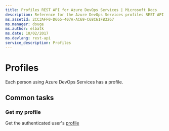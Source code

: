 ```yaml
---
title: Profiles REST API for Azure DevOps Services | Microsoft Docs
description: Reference for the Azure DevOps Services profiles REST API
ms.assetid: 2CC3AFF0-D665-407A-AC69-C68C61FB3267
ms.manager: douge
ms.author: elbatk
ms.date: 10/02/2017
ms.devlang: rest-api
service_description: Profiles
---
```


# Profiles

Each person using Azure DevOps Services has a profile.

## Common tasks

### Get my profile

Get the authenticated user's [profile](xref:vsts.profile.profiles.get)